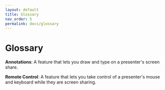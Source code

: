 ```yaml
---
layout: default
title: Glossary
nav_order: 5
permalink: docs/glossary
---
```


# Glossary

**Annotations**: A feature that lets you draw and type on a presenter's screen share.

**Remote Control**: A feature that lets you take control of a presenter's mouse and keyboard while they are screen sharing.


